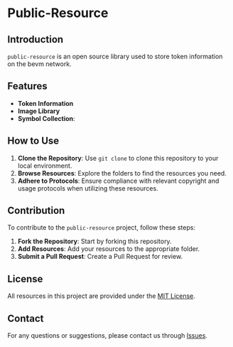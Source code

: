# Public-Resource

## Introduction
`public-resource` is an open source library used to store token information on the bevm network.

## Features

- **Token Information**
- **Image Library**
- **Symbol Collection**:


## How to Use

1. **Clone the Repository**: Use `git clone` to clone this repository to your local environment.
2. **Browse Resources**: Explore the folders to find the resources you need.
3. **Adhere to Protocols**: Ensure compliance with relevant copyright and usage protocols when utilizing these resources.

## Contribution

To contribute to the `public-resource` project, follow these steps:

1. **Fork the Repository**: Start by forking this repository.
2. **Add Resources**: Add your resources to the appropriate folder.
3. **Submit a Pull Request**: Create a Pull Request for review.

## License

All resources in this project are provided under the [MIT License](LICENSE).

## Contact

For any questions or suggestions, please contact us through [Issues](https://github.com/yourusername/public-resource/issues).
